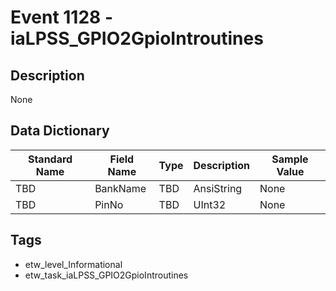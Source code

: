 # Event 1128 - iaLPSS_GPIO2GpioIntroutines

## Description
None

## Data Dictionary
|Standard Name|Field Name|Type|Description|Sample Value|
|---|---|---|---|---|
|TBD|BankName|TBD|AnsiString|None|None|
|TBD|PinNo|TBD|UInt32|None|None|

## Tags
* etw_level_Informational
* etw_task_iaLPSS_GPIO2GpioIntroutines